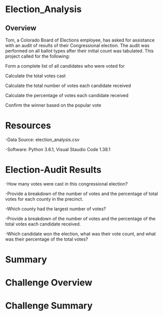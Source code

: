 # Election_Analysis

## **Overview** ##
Tom, a Colorado Board of Elections employee, has asked for assistance with an audit of results of their Congressional election. The audit was performed on all ballot types after their initial count was tabulated. This project called for the following:

Form a complete list of all candidates who were voted for

Calculate the total votes cast

Calculate the total number of votes each candidate received

Calculate the percentage of votes each candidate received

Confirm the winner based on the popular vote 

# **Resources** #
-Data Source: election_analysis.csv

-Software: Python 3.6.1, Visual Staudio Code 1.38.1


# **Election-Audit Results** #

-How many votes were cast in this congressional election?

-Provide a breakdown of the number of votes and the percentage of total votes for each county in the precinct.

-Which county had the largest number of votes?

-Provide a breakdown of the number of votes and the percentage of the total votes each candidate received.

-Which candidate won the election, what was their vote count, and what was their percentage of the total votes?

# **Summary** #





# **Challenge Overview** #

# **Challenge Summary** #

